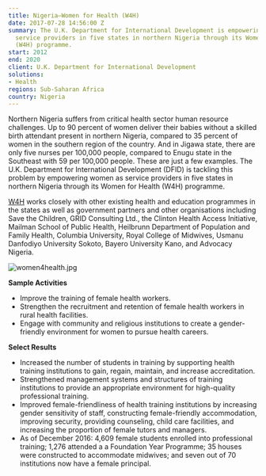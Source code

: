 ```yaml
---
title: Nigeria—Women for Health (W4H)
date: 2017-07-28 14:56:00 Z
summary: The U.K. Department for International Development is empowering women as
  service providers in five states in northern Nigeria through its Women for Health
  (W4H) programme.
start: 2012
end: 2020
client: U.K. Department for International Development
solutions:
- Health
regions: Sub-Saharan Africa
country: Nigeria
---
```


Northern Nigeria suffers from critical health sector human resource challenges. Up to 90 percent of women deliver their babies without a skilled birth attendant present in northern Nigeria, compared to 35 percent of women in the southern region of the country. And in Jigawa state, there are only five nurses per 100,000 people, compared to Enugu state in the Southeast with 59 per 100,000 people. These are just a few examples. The U.K. Department for International Development (DFID) is tackling this problem by empowering women as service providers in five states in northern Nigeria through its Women for Health (W4H) programme.

[W4H](http://www.women4healthnigeria.org/) works closely with other existing health and education programmes in the states as well as government partners and other organisations including Save the Children, GRID Consulting Ltd., the Clinton Health Access Initiative, Mailman School of Public Health, Heilbrunn Department of Population and Family Health, Columbia University, Royal College of Midwives, Usmanu Danfodiyo University Sokoto, Bayero University Kano, and Advocacy Nigeria.

![women4health.jpg](/uploads/women4health.jpg)

**Sample Activities**
* Improve the training of female health workers.
* Strengthen the recruitment and retention of female health workers in rural health facilities.
* Engage with community and religious institutions to create a gender-friendly environment for women to pursue health careers.

**Select Results**
* Increased the number of students in training by supporting health training institutions to gain, regain, maintain, and increase accreditation.
* Strengthened management systems and structures of training institutions to provide an appropriate environment for high-quality professional training.
* Improved female-friendliness of health training institutions by increasing gender sensitivity of staff, constructing female-friendly accommodation, improving security, providing counseling, child care facilities, and increasing the proportion of female tutors and managers.
* As of December 2016: 4,609 female students enrolled into professional training; 1,276 attended a a Foundation Year Programme; 35 houses were constructed to accommodate midwives; and seven out of 70 institutions now have a female principal.